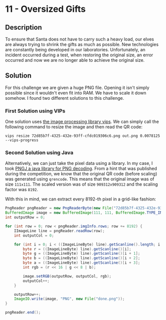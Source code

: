 # 11 - Oversized Gifts

## Description

To ensure that Santa does not have to carry such a heavy load, our elves are always trying to shrink the gifts as much
as possible. New technologies are constantly being developed in our laboratories. Unfortunately, an incident occurred
during a test, when restoring the original size, an error occurred and now we are no longer able to achieve the original
size.

## Solution

For this challenge we are given a huge PNG file. Opening it isn't simply possible since it wouldn't even fit into
RAM. We have to scale it down somehow. I found two different solutions to this challenge.

### First Solution using VIPs

One solution uses [the image processing library vips](https://www.libvips.org/). We can simply call the following
command to resize the image and then read the QR code:

```
vips resize 72d85b7f-4325-432e-93ff-cfdc019306c6.png out.png 0.0078125 --vips-progress
```

### Second Solution using Java

Alternatively, we can just take the pixel data using a library. In my case, I took [PNGJ a java library for PNG
decoding](https://github.com/leonbloy/pngj). From a hint that was published during the competition, we know that the
original QR code (before scaling) was generated using `qrencode`. This means that the original image was of size
`111x111`. The scaled version was of size `909312x909312` and the scaling factor was `8192`. 

With this in mind, we can extract every 8192-th pixel in a grid-like fashion:

```java
PngReader pngReader = new PngReaderByte(new File("72d85b7f-4325-432e-93ff-cfdc019306c6.png"));
BufferedImage image = new BufferedImage(111, 111, BufferedImage.TYPE_INT_RGB);
int outputRow = 0;

for (int row = 0; row < pngReader.imgInfo.rows; row += 8192) {
    IImageLine line = pngReader.readRow(row);
    int outputCol = 0;

    for (int i = 0; i < ((ImageLineByte) line).getScanline().length; i += (4 * 8192)) {
        byte r = ((ImageLineByte) line).getScanline()[i];
        byte g = ((ImageLineByte) line).getScanline()[i + 1];
        byte b = ((ImageLineByte) line).getScanline()[i + 2];
        byte a = ((ImageLineByte) line).getScanline()[i + 3];
        int rgb = (r << 16 | g << 8 | b);

        image.setRGB(outputRow, outputCol, rgb);
        outputCol++;
    }

    outputRow++;
    ImageIO.write(image, "PNG", new File("done.png"));
}

pngReader.end();
```

